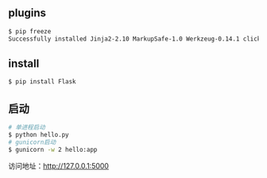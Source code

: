 
## plugins
```sh
$ pip freeze
Successfully installed Jinja2-2.10 MarkupSafe-1.0 Werkzeug-0.14.1 click-6.7 flask-1.0.2 itsdangerous-0.24
```

## install
```sh
$ pip install Flask
```

## 启动
```sh
# 单进程启动
$ python hello.py
# gunicorn启动
$ gunicorn -w 2 hello:app
```
访问地址：http://127.0.0.1:5000
